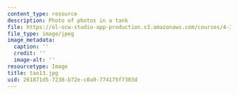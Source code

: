 ```yaml
---
content_type: resource
description: Photo of photos in a tank
file: https://ol-ocw-studio-app-production.s3.amazonaws.com/courses/4-341-introduction-to-photography-fall-2002/261871d57238b72ec0a9774175f7303d_tao13.jpg
file_type: image/jpeg
image_metadata:
  caption: ''
  credit: ''
  image-alt: ''
resourcetype: Image
title: tao13.jpg
uid: 261871d5-7238-b72e-c0a9-774175f7303d
---
```

